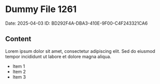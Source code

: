 # Dummy File 1261

Date: 2025-04-03
ID: BD292F4A-DBA3-410E-9F00-C4F243321CA6

## Content

Lorem ipsum dolor sit amet, consectetur adipiscing elit.
Sed do eiusmod tempor incididunt ut labore et dolore magna aliqua.

* Item 1
* Item 2
* Item 3

